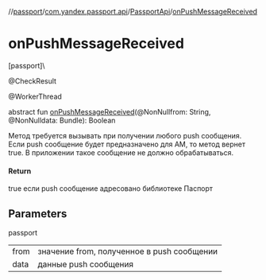 //[passport](../../../index.md)/[com.yandex.passport.api](../index.md)/[PassportApi](index.md)/[onPushMessageReceived](on-push-message-received.md)

# onPushMessageReceived

[passport]\

@CheckResult

@WorkerThread

abstract fun [onPushMessageReceived](on-push-message-received.md)(@NonNullfrom: String, @NonNulldata: Bundle): Boolean

Метод требуется вызывать при получении любого push сообщения. Если push сообщение будет предназначено для AM, то метод вернет true. В приложении такое сообщение не должно обрабатываться.

#### Return

true если push сообщение адресовано библиотеке Паспорт

## Parameters

passport

| | |
|---|---|
| from | значение from, полученное в push сообщении |
| data | данные push сообщения |
